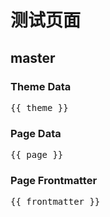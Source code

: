 # 测试页面

<script setup>
import { useData } from 'vitepress'

const { theme, page, frontmatter } = useData()

</script>

## master

### Theme Data

<pre>{{ theme }}</pre>

### Page Data

<pre>{{ page }}</pre>

### Page Frontmatter

<pre>{{ frontmatter }}</pre>